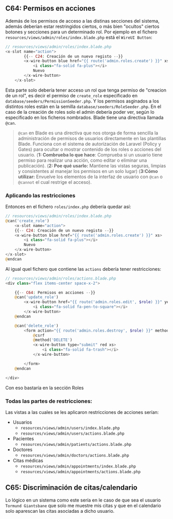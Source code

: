 ## C64: Permisos en acciones
Además de los permisos de acceso a las distinas secciones del sistema, además deberían estar restringidos ciertos, o más bien "ocultos" ciertos botones y secciones para un determinado rol.
Por ejemplo en el fichero `resources/views/admin/roles/index.blade.php` está el `WireUI Button`:
```php
// resources/views/admin/roles/index.blade.php
<x-slot name="action">
        {{-- C24: Creación de un nuevo registo --}}
        <x-wire-button blue href="{{ route('admin.roles.create') }}" xs>
            <i class="fa-solid fa-plus"></i>
            Nuevo
        </x-wire-button>
    </x-slot>
``` 
Esta parte solo debería tener acceso un rol que tenga permiso de "creacion de un rol", es decir el permiso de `create_role` especificado en `database/seeders/PermissionSeeder.php`. Y los permisos asginados a los distintos roles están en la semilla `database/seeders/RoleSeeder.php`. 
En el caso de la creación de roles solo el admin debería poder ver, según lo especificado en los ficheros nombrados. Blade tiene una directiva llamada `@can`.
> `@can` en Blade es una directiva que nos otorga de forma sencilla la administración de permisos de usuarios directamente en las plantillas Blade. Funciona con el sistema de autorización de Laravel (Policy y Gates) para ocultar o mostrar contenido de los roles o acciones del usuario. (**1: Combrueba lo que hace**: Comprueba si un usuario tiene permiso para realizar una acción, como editar o eliminar una publicación). (**2: Poe qué usarlo:** Mantiene las vistas seguras, limpias y consistentes al manejar los permisos en un solo lugar) (**3:Cómo utilizar:** Envuelve los elementos de la interfaz de usuario con `@can` o `@cannot` el cual restrige el acceso).
### Aplicando las restricciones
Entonces en el fichero `roles/index.php` debería quedar así:
```php
// resources/views/admin/roles/index.blade.php
@can('create_role')
    <x-slot name="action">
    {{-- C24: Creación de un nuevo registo --}}
    <x-wire-button blue href="{{ route('admin.roles.create') }}" xs>
        <i class="fa-solid fa-plus"></i>
        Nuevo
    </x-wire-button>
</x-slot>
@endcan
```
Al igual quel fichero que contiene las `actions` debería tener restricciones:
```php
// resources/views/admin/roles/actions.blade.php
<div class="flex items-center space-x-2">

    {{-- C64: Permisos en acciones --}}
    @can('update_role')
        <x-wire-button href="{{ route('admin.roles.edit', $role) }}" yellow xs>
            <i class="fa-solid fa-pen-to-square"></i>
        </x-wire-button>
    @endcan

    @can('delete_role')
        <form action="{{ route('admin.roles.destroy', $role) }}" method="POST" class="delete-form">
            @csrf
            @method('DELETE')
            <x-wire-button type="submit" red xs>
                <i class="fa-solid fa-trash"></i>
            </x-wire-button>

        </form>
    @endcan

</div>
```
Con eso bastaría en la sección Roles
### Todas las partes de restricciones:
Las vistas a las cuales se les aplicaron restricciones de acciones serían:
- Usuarios
    - `resources/views/admin/users/index.blade.php`
    - `resources/views/admin/users/actions.blade.php`
- Pacientes
    - `resources/views/admin/patients/actions.blade.php`
- Doctores
    - `resources/views/admin/doctors/actions.blade.php`
- Citas médicas
    - `resources/views/admin/appointments/index.blade.php`
    - `resources/views/admin/appointments/actions.blade.php`
## C65: Discriminación de citas/calendario
Lo lógico en un sistema como este sería en le caso de que sea el usuario `Tormund Giantsbane` que solo me muestre mis citas y que en el calendario solo aparescan las citas asociadas a dicho usuario.
